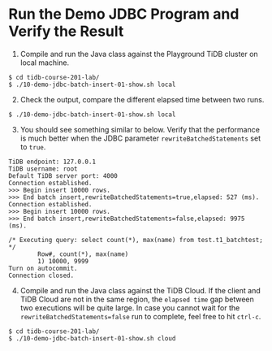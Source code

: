 # Run the Demo JDBC Program and Verify the Result

1. Compile and run the Java class against the Playground TiDB cluster on local machine.
```
$ cd tidb-course-201-lab/
$ ./10-demo-jdbc-batch-insert-01-show.sh local
```

2. Check the output, compare the different elapsed time between two runs.
```
$ ./10-demo-jdbc-batch-insert-01-show.sh local
```

3. You should see something similar to below. Verify that the performance is much better when the JDBC parameter `rewriteBatchedStatements` set to `true`. 
```
TiDB endpoint: 127.0.0.1
TiDB username: root
Default TiDB server port: 4000
Connection established.
>>> Begin insert 10000 rows.
>>> End batch insert,rewriteBatchedStatements=true,elapsed: 527 (ms).
Connection established.
>>> Begin insert 10000 rows.
>>> End batch insert,rewriteBatchedStatements=false,elapsed: 9975 (ms).

/* Executing query: select count(*), max(name) from test.t1_batchtest; */
        Row#, count(*), max(name)
        1) 10000, 9999
Turn on autocommit.
Connection closed.
``` 

4. Compile and run the Java class against the TiDB Cloud. If the client and TiDB Cloud are not in the same region, the `elapsed time` gap between two executions will be quite large. In case you cannot wait for the `rewriteBatchedStatements=false` run to complete, feel free to hit `ctrl-c`.
```
$ cd tidb-course-201-lab/
$ ./10-demo-jdbc-batch-insert-01-show.sh cloud

```